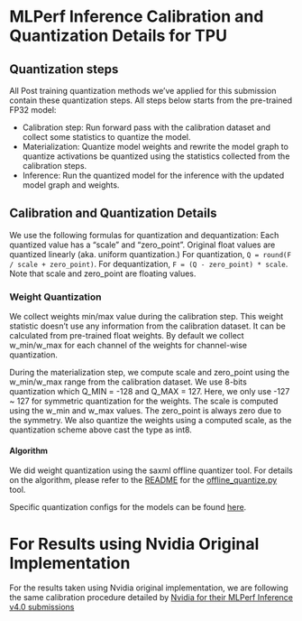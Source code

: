 # MLPerf Inference Calibration and Quantization Details for TPU

## Quantization steps

All Post training quantization methods we’ve applied for this submission contain these quantization steps. All steps below starts from the pre-trained FP32 model:

*   Calibration step: Run forward pass with the calibration dataset and collect some statistics to quantize the model.
*   Materialization: Quantize model weights and rewrite the model graph to quantize activations be quantized using the statistics collected from the calibration steps.
*   Inference: Run the quantized model for the inference with the updated model graph and weights.


## Calibration and Quantization Details

We use the following formulas for quantization and dequantization: Each quantized value has a “scale” and “zero\_point”. Original float values are quantized linearly (aka. uniform quantization.) For quantization, `Q = round(F / scale + zero_point)`. For dequantization, `F = (Q - zero_point) * scale`. Note that scale and zero\_point are floating values.


### Weight Quantization

We collect weights min/max value during the calibration step. This weight statistic doesn’t use any information from the calibration dataset. It can be calculated from pre-trained float weights. By default we collect w\_min/w\_max for each channel of the weights for channel-wise quantization.

During the materialization step, we compute scale and zero\_point using the w\_min/w\_max range from the calibration dataset. We use 8-bits quantization which Q\_MIN = -128 and Q\_MAX = 127. Here, we only use -127 ~ 127 for symmetric quantization for the weights. The scale is computed using the w\_min and w\_max values. The zero\_point is always zero due to the symmetry. We also quantize the weights using a computed scale, as the quantization scheme above cast the type as int8.

#### Algorithm
We did weight quantization using the saxml offline quantizer tool. For details on the algorithm, please refer to the [README](https://github.com/google/saxml/blob/main/saxml/tools/README.md) for the [offline_quantize.py](https://github.com/google/saxml/blob/main/saxml/tools/offline_quantize.py) tool. 

Specific quantization configs for the models can be found [here](https://github.com/google/saxml/blob/main/saxml/tools/quantization_configs.py).

# For Results using Nvidia Original Implementation

For the results taken using Nvidia original implementation, we are following the same calibration procedure detailed by [Nvidia for their MLPerf Inference v4.0 submissions](https://github.com/mlcommons/inference_results_v4.0/blob/main/closed/NVIDIA/calibration.md)

